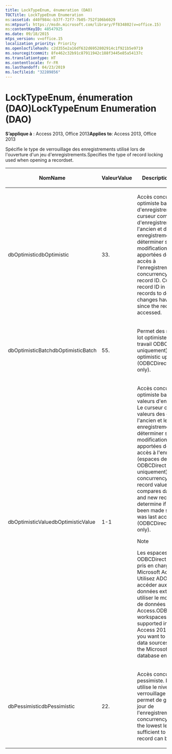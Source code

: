 ```yaml
---
title: LockTypeEnum, énumeration (DAO)
TOCTitle: LockTypeEnum Enumeration
ms:assetid: d40f984c-b37f-72f7-7b05-752f106b6029
ms:mtpsurl: https://msdn.microsoft.com/library/Ff834802(v=office.15)
ms:contentKeyID: 48547925
ms.date: 09/18/2015
mtps_version: v=office.15
localization_priority: Priority
ms.openlocfilehash: c2d355e2a16df632d6952802914c1f921b5e9719
ms.sourcegitcommit: 8fe462c32b91c87911942c188f3445e85a54137c
ms.translationtype: HT
ms.contentlocale: fr-FR
ms.lasthandoff: 04/23/2019
ms.locfileid: "32289856"
---
```

# <a name="locktypeenum-enumeration-dao"></a><span data-ttu-id="1ac01-102">LockTypeEnum, énumeration (DAO)</span><span class="sxs-lookup"><span data-stu-id="1ac01-102">LockTypeEnum Enumeration (DAO)</span></span>


<span data-ttu-id="1ac01-103">**S’applique à** : Access 2013, Office 2013</span><span class="sxs-lookup"><span data-stu-id="1ac01-103">**Applies to**: Access 2013, Office 2013</span></span>

<span data-ttu-id="1ac01-104">Spécifie le type de verrouillage des enregistrements utilisé lors de l'ouverture d'un jeu d'enregistrements.</span><span class="sxs-lookup"><span data-stu-id="1ac01-104">Specifies the type of record locking used when opening a recordset.</span></span>

<table>
<colgroup>
<col style="width: 33%" />
<col style="width: 33%" />
<col style="width: 33%" />
</colgroup>
<thead>
<tr class="header">
<th><p><span data-ttu-id="1ac01-105">Nom</span><span class="sxs-lookup"><span data-stu-id="1ac01-105">Name</span></span></p></th>
<th><p><span data-ttu-id="1ac01-106">Valeur</span><span class="sxs-lookup"><span data-stu-id="1ac01-106">Value</span></span></p></th>
<th><p><span data-ttu-id="1ac01-107">Description</span><span class="sxs-lookup"><span data-stu-id="1ac01-107">Description</span></span></p></th>
</tr>
</thead>
<tbody>
<tr class="odd">
<td><p><span data-ttu-id="1ac01-108">dbOptimistic</span><span class="sxs-lookup"><span data-stu-id="1ac01-108">dbOptimistic</span></span></p></td>
<td><p><span data-ttu-id="1ac01-109">3</span><span class="sxs-lookup"><span data-stu-id="1ac01-109">3.</span></span></p></td>
<td><p><span data-ttu-id="1ac01-p101">Accès concurrentiel optimiste basé sur l'ID d'enregistrement. Le curseur compare l'ID d'enregistrement de l'ancien et du nouvel enregistrement pour déterminer si des modifications ont été apportées depuis le dernier accès à l'enregistrement.</span><span class="sxs-lookup"><span data-stu-id="1ac01-p101">Optimistic concurrency based on record ID. Cursor compares record ID in old and new records to determine if changes have been made since the record was last accessed.</span></span></p></td>
</tr>
<tr class="even">
<td><p><span data-ttu-id="1ac01-112">dbOptimisticBatch</span><span class="sxs-lookup"><span data-stu-id="1ac01-112">dbOptimisticBatch</span></span></p></td>
<td><p><span data-ttu-id="1ac01-113">5</span><span class="sxs-lookup"><span data-stu-id="1ac01-113">5.</span></span></p></td>
<td><p><span data-ttu-id="1ac01-114">Permet des mises à jour par lot optimistes (espaces de travail ODBCDirect uniquement).</span><span class="sxs-lookup"><span data-stu-id="1ac01-114">Enables batch optimistic updates (ODBCDirect workspaces only).</span></span></p></td>
</tr>
<tr class="odd">
<td><p><span data-ttu-id="1ac01-115">dbOptimisticValue</span><span class="sxs-lookup"><span data-stu-id="1ac01-115">dbOptimisticValue</span></span></p></td>
<td><p><span data-ttu-id="1ac01-116">1</span><span class="sxs-lookup"><span data-stu-id="1ac01-116">-1</span></span></p></td>
<td><p><span data-ttu-id="1ac01-p102">Accès concurrentiel optimiste basé sur les valeurs d'enregistrement. Le curseur compare les valeurs des données dans l'ancien et le nouvel enregistrement pour déterminer si des modifications ont été apportées depuis le dernier accès à l'enregistrement (espaces de travail ODBCDirect uniquement).</span><span class="sxs-lookup"><span data-stu-id="1ac01-p102">Optimistic concurrency based on record values. Cursor compares data values in old and new records to determine if changes have been made since the record was last accessed (ODBCDirect workspaces only).</span></span></p>

> [!NOTE]
> <span data-ttu-id="1ac01-p103">Les espaces de travail ODBCDirect ne sont pas pris en charge dans Microsoft Access 2013. Utilisez ADO si vous voulez accéder aux sources de données externes sans utiliser le moteur de base de données Microsoft Access.</span><span class="sxs-lookup"><span data-stu-id="1ac01-p103">ODBCDirect workspaces are not supported in Microsoft Access 2013. Use ADO if you want to access external data sources without using the Microsoft Access database engine.</span></span>


</td>
</tr>
<tr class="even">
<td><p><span data-ttu-id="1ac01-121">dbPessimistic</span><span class="sxs-lookup"><span data-stu-id="1ac01-121">dbPessimistic</span></span></p></td>
<td><p><span data-ttu-id="1ac01-122">2</span><span class="sxs-lookup"><span data-stu-id="1ac01-122">2.</span></span></p></td>
<td><p><span data-ttu-id="1ac01-p104">Accès concurrentiel pessimiste. Le curseur utilise le niveau de verrouillage le plus bas qui permet de garantir la mise à jour de l'enregistrement.</span><span class="sxs-lookup"><span data-stu-id="1ac01-p104">Pessimistic concurrency. Cursor uses the lowest level of locking sufficient to ensure that the record can be updated.</span></span></p></td>
</tr>
</tbody>
</table>

